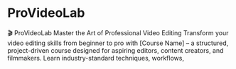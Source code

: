 # ProVideoLab
🎬 ProVideoLab Master the Art of Professional Video Editing  Transform your video editing skills from beginner to pro with [Course Name] – a structured, project-driven course designed for aspiring editors, content creators, and filmmakers. Learn industry-standard techniques, workflows, 
